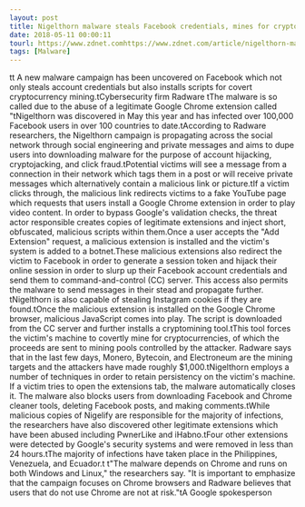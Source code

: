 ```yaml
---
layout: post
title: Nigelthorn malware steals Facebook credentials, mines for cryptocurrency
date: 2018-05-11 00:00:11
tourl: https://www.zdnet.comhttps://www.zdnet.com/article/nigelthorn-malware-steals-facebook-credentials-mines-for-cryptocurrency/
tags: [Malware]
---
```

tt A new malware campaign has been uncovered on Facebook which not only steals account credentials but also installs scripts for covert cryptocurrency mining.tCybersecurity firm Radware tThe malware is so called due to the abuse of a legitimate Google Chrome extension called "tNigelthorn was discovered in May this year and has infected over 100,000 Facebook users in over 100 countries to date.tAccording to Radware researchers, the Nigelthorn campaign is propagating across the social network through social engineering and private messages and aims to dupe users into downloading malware for the purpose of account hijacking, cryptojacking, and click fraud.tPotential victims will see a message from a connection in their network which tags them in a post or will receive private messages which alternatively contain a malicious link or picture.tIf a victim clicks through, the malicious link redirects victims to a fake YouTube page which requests that users install a Google Chrome extension in order to play video content. In order to bypass Google's validation checks, the threat actor responsible creates copies of legitimate extensions and inject short, obfuscated, malicious scripts within them.Once a user accepts the "Add Extension" request, a malicious extension is installed and the victim's system is added to a botnet.These malicious extensions also redirect the victim to Facebook in order to generate a session token and hijack their online session in order to slurp up their Facebook account credentials and send them to command-and-control (CC) server. This access also permits the malware to send messages in their stead and propagate further. tNigelthorn is also capable of stealing Instagram cookies if they are found.tOnce the malicious extension is installed on the Google Chrome browser, malicious JavaScript comes into play. The script is downloaded from the CC server and further installs a cryptomining tool.tThis tool forces the victim's machine to covertly mine for cryptocurrencies, of which the proceeds are sent to mining pools controlled by the attacker. Radware says that in the last few days, Monero, Bytecoin, and Electroneum are the mining targets and the attackers have made roughly $1,000.tNigelthorn employs a number of techniques in order to retain persistency on the victim's machine. If a victim tries to open the extensions tab, the malware automatically closes it. The malware also blocks users from downloading Facebook and Chrome cleaner tools, deleting Facebook posts, and making comments.tWhile malicious copies of Nigelify are responsible for the majority of infections, the researchers have also discovered other legitimate extensions which have been abused including PwnerLike and iHabno.tFour other extensions were detected by Google's security systems and were removed in less than 24 hours.tThe majority of infections have taken place in the Philippines, Venezuela, and Ecuador.t t"The malware depends on Chrome and runs on both Windows and Linux," the researchers say. "It is important to emphasize that the campaign focuses on Chrome browsers and Radware believes that users that do not use Chrome are not at risk."tA Google spokesperson 
